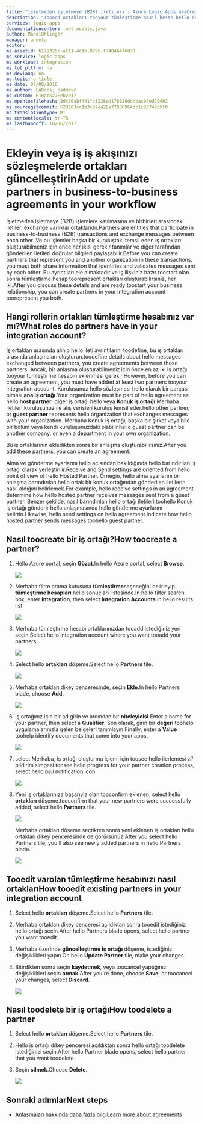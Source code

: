 ```yaml
---
title: "işletmeden işletmeye (B2B) iletileri - Azure Logic Apps aaaCreate ortakları | Microsoft Docs"
description: "Tooadd ortakları tooyour tümleştirme nasıl hesap hello Kurumsal tümleştirme paketi ve Logic Apps ile bilgi edinin"
services: logic-apps
documentationcenter: .net,nodejs,java
author: MandiOhlinger
manager: anneta
editor: 
ms.assetid: b179325c-a511-4c1b-9796-f7484b4f6873
ms.service: logic-apps
ms.workload: integration
ms.tgt_pltfrm: na
ms.devlang: na
ms.topic: article
ms.date: 07/08/2016
ms.author: LADocs; padmavc
ms.custom: H1Hack27Feb2017
ms.openlocfilehash: 8dc70a8f441fcf228ed178029dcdbac940d794b3
ms.sourcegitcommit: 523283cc1b3c37c428e77850964dc1c33742c5f0
ms.translationtype: MT
ms.contentlocale: tr-TR
ms.lasthandoff: 10/06/2017
---
```

# <a name="add-or-update-partners-in-business-to-business-agreements-in-your-workflow"></a><span data-ttu-id="863f4-103">Ekleyin veya iş iş akışınızı sözleşmelerde ortakları güncelleştirin</span><span class="sxs-lookup"><span data-stu-id="863f4-103">Add or update partners in business-to-business agreements in your workflow</span></span>

<span data-ttu-id="863f4-104">İşletmeden işletmeye (B2B) işlemlere katılmasına ve birbirleri arasındaki iletileri exchange varlıklar ortaklarıdır.</span><span class="sxs-lookup"><span data-stu-id="863f4-104">Partners are entities that participate in business-to-business (B2B) transactions and exchange messages between each other.</span></span> <span data-ttu-id="863f4-105">Ve bu işlemler başka bir kuruluştaki temsil eden iş ortakları oluşturabilmeniz için önce her ikisi gerekir tanımlar ve diğer tarafından gönderilen iletileri doğrular bilgileri paylaşabilir.</span><span class="sxs-lookup"><span data-stu-id="863f4-105">Before you can create partners that represent you and another organization in these transactions, you must both share information that identifies and validates messages sent by each other.</span></span> <span data-ttu-id="863f4-106">Bu ayrıntıları ele almaktadır ve iş ilişkiniz hazır toostart olan sonra tümleştirme hesap toorepresent ortakları oluşturabilirsiniz, her iki.</span><span class="sxs-lookup"><span data-stu-id="863f4-106">After you discuss these details and are ready toostart your business relationship, you can create partners in your integration account toorepresent you both.</span></span>

## <a name="what-roles-do-partners-have-in-your-integration-account"></a><span data-ttu-id="863f4-107">Hangi rollerin ortakları tümleştirme hesabınız var mı?</span><span class="sxs-lookup"><span data-stu-id="863f4-107">What roles do partners have in your integration account?</span></span>

<span data-ttu-id="863f4-108">İş ortakları arasında alınıp hello ileti ayrıntılarını toodefine, bu iş ortakları arasında anlaşmaları oluşturun.</span><span class="sxs-lookup"><span data-stu-id="863f4-108">toodefine details about hello messages exchanged between partners, you create agreements between those partners.</span></span> <span data-ttu-id="863f4-109">Ancak, bir anlaşma oluşturabilmeniz için önce en az iki iş ortağı tooyour tümleştirme hesabın eklenmesi gerekir.</span><span class="sxs-lookup"><span data-stu-id="863f4-109">However, before you can create an agreement, you must have added at least two partners tooyour integration account.</span></span> <span data-ttu-id="863f4-110">Kuruluşunuz hello sözleşmesi hello olarak bir parçası olması **ana iş ortağı**.</span><span class="sxs-lookup"><span data-stu-id="863f4-110">Your organization must be part of hello agreement as hello **host partner**.</span></span> <span data-ttu-id="863f4-111">diğer iş ortağı hello veya **Konuk iş ortağı** Merhaba iletileri kuruluşunuz ile alış verişleri kuruluş temsil eder.</span><span class="sxs-lookup"><span data-stu-id="863f4-111">hello other partner, or **guest partner** represents hello organization that exchanges messages with your organization.</span></span> <span data-ttu-id="863f4-112">Merhaba Konuk iş ortağı, başka bir şirket veya bile bir bölüm veya kendi kuruluşunuzdaki olabilir.</span><span class="sxs-lookup"><span data-stu-id="863f4-112">hello guest partner can be another company, or even a department in your own organization.</span></span>

<span data-ttu-id="863f4-113">Bu iş ortaklarının ekledikten sonra bir anlaşma oluşturabilirsiniz.</span><span class="sxs-lookup"><span data-stu-id="863f4-113">After you add these partners, you can create an agreement.</span></span>

<span data-ttu-id="863f4-114">Alma ve gönderme ayarlarını hello açısından bakıldığında hello barındırılan iş ortağı olarak yerleştirilir.</span><span class="sxs-lookup"><span data-stu-id="863f4-114">Receive and Send settings are oriented from hello point of view of hello Hosted Partner.</span></span> <span data-ttu-id="863f4-115">Örneğin, hello alma ayarlarını bir anlaşma barındırılan hello ortak bir konuk ortağından gönderilen iletilerin nasıl aldığını belirlemek.</span><span class="sxs-lookup"><span data-stu-id="863f4-115">For example, hello receive settings in an agreement determine how hello hosted partner receives messages sent from a guest partner.</span></span> <span data-ttu-id="863f4-116">Benzer şekilde, nasıl barındırılan hello ortağı iletileri toohello Konuk iş ortağı gönderir hello anlaşmasında hello gönderme ayarlarını belirtin.</span><span class="sxs-lookup"><span data-stu-id="863f4-116">Likewise, hello send settings on hello agreement indicate how hello hosted partner sends messages toohello guest partner.</span></span>

## <a name="how-toocreate-a-partner"></a><span data-ttu-id="863f4-117">Nasıl toocreate bir iş ortağı?</span><span class="sxs-lookup"><span data-stu-id="863f4-117">How toocreate a partner?</span></span>

1. <span data-ttu-id="863f4-118">Hello Azure portal, seçin **Gözat**.</span><span class="sxs-lookup"><span data-stu-id="863f4-118">In hello Azure portal, select **Browse**.</span></span>

    ![](./media/logic-apps-enterprise-integration-overview/overview-1.png)

2. <span data-ttu-id="863f4-119">Merhaba filtre arama kutusuna **tümleştirme**seçeneğini belirleyip **tümleştirme hesapları** hello sonuçları listesinde.</span><span class="sxs-lookup"><span data-stu-id="863f4-119">In hello filter search box, enter **integration**, then select **Integration Accounts** in hello results list.</span></span>

    ![](./media/logic-apps-enterprise-integration-overview/overview-2.png)

3. <span data-ttu-id="863f4-120">Merhaba tümleştirme hesabı ortaklarınızdan tooadd istediğiniz yeri seçin.</span><span class="sxs-lookup"><span data-stu-id="863f4-120">Select hello integration account where you want tooadd your partners.</span></span>

    ![](./media/logic-apps-enterprise-integration-overview/overview-3.png)

4. <span data-ttu-id="863f4-121">Select hello **ortakları** döşeme.</span><span class="sxs-lookup"><span data-stu-id="863f4-121">Select hello **Partners** tile.</span></span>

    ![](./media/logic-apps-enterprise-integration-partners/partner-1.png)

5. <span data-ttu-id="863f4-122">Merhaba ortakları dikey penceresinde, seçin **Ekle**.</span><span class="sxs-lookup"><span data-stu-id="863f4-122">In hello Partners blade, choose **Add**.</span></span>

    ![](./media/logic-apps-enterprise-integration-partners/partner-2.png)

6. <span data-ttu-id="863f4-123">İş ortağınız için bir ad girin ve ardından bir **niteleyicisi**.</span><span class="sxs-lookup"><span data-stu-id="863f4-123">Enter a name for your partner, then select a **Qualifier**.</span></span> <span data-ttu-id="863f4-124">Son olarak, girin bir **değeri** toohelp uygulamalarınızla gelen belgeleri tanımlayın.</span><span class="sxs-lookup"><span data-stu-id="863f4-124">Finally, enter a **Value** toohelp identify documents that come into your apps.</span></span>

    ![](./media/logic-apps-enterprise-integration-partners/partner-3.png)

7. <span data-ttu-id="863f4-125">select Merhaba, iş ortağı oluşturma işlemi için toosee hello ilerlemesi *zil* bildirim simgesi.</span><span class="sxs-lookup"><span data-stu-id="863f4-125">toosee hello progress for your partner creation process, select hello *bell* notification icon.</span></span>

    ![](./media/logic-apps-enterprise-integration-partners/partner-4.png)

8. <span data-ttu-id="863f4-126">Yeni iş ortaklarınıza başarıyla olan tooconfirm eklenen, select hello **ortakları** döşeme.</span><span class="sxs-lookup"><span data-stu-id="863f4-126">tooconfirm that your new partners were successfully added, select hello **Partners** tile.</span></span>

    ![](./media/logic-apps-enterprise-integration-partners/partner-5.png)

    <span data-ttu-id="863f4-127">Merhaba ortakları döşeme seçtikten sonra yeni eklenen iş ortakları hello ortakları dikey penceresinde de görürsünüz.</span><span class="sxs-lookup"><span data-stu-id="863f4-127">After you select hello Partners tile, you'll also see  newly added partners in hello Partners blade.</span></span>

    ![](./media/logic-apps-enterprise-integration-partners/partner-6.png)

## <a name="how-tooedit-existing-partners-in-your-integration-account"></a><span data-ttu-id="863f4-128">Tooedit varolan tümleştirme hesabınızı nasıl ortakları</span><span class="sxs-lookup"><span data-stu-id="863f4-128">How tooedit existing partners in your integration account</span></span>

1. <span data-ttu-id="863f4-129">Select hello **ortakları** döşeme.</span><span class="sxs-lookup"><span data-stu-id="863f4-129">Select hello **Partners** tile.</span></span>
2. <span data-ttu-id="863f4-130">Merhaba ortakları dikey penceresi açıldıktan sonra tooedit istediğiniz hello ortağı seçin.</span><span class="sxs-lookup"><span data-stu-id="863f4-130">After hello Partners blade opens, select hello partner you want tooedit.</span></span>
3. <span data-ttu-id="863f4-131">Merhaba üzerinde **güncelleştirme iş ortağı** döşeme, istediğiniz değişiklikleri yapın.</span><span class="sxs-lookup"><span data-stu-id="863f4-131">On hello **Update Partner** tile, make your changes.</span></span>
4. <span data-ttu-id="863f4-132">Bitirdikten sonra seçin **kaydetmek**, veya toocancel yaptığınız değişiklikleri seçin **atmak**.</span><span class="sxs-lookup"><span data-stu-id="863f4-132">After you're done, choose **Save**, or toocancel your changes, select **Discard**.</span></span>

    ![](./media/logic-apps-enterprise-integration-partners/edit-1.png)

## <a name="how-toodelete-a-partner"></a><span data-ttu-id="863f4-133">Nasıl toodelete bir iş ortağı</span><span class="sxs-lookup"><span data-stu-id="863f4-133">How toodelete a partner</span></span>

1. <span data-ttu-id="863f4-134">Select hello **ortakları** döşeme.</span><span class="sxs-lookup"><span data-stu-id="863f4-134">Select hello **Partners** tile.</span></span>
2. <span data-ttu-id="863f4-135">Hello iş ortağı dikey penceresi açıldıktan sonra hello ortağı toodelete istediğinizi seçin.</span><span class="sxs-lookup"><span data-stu-id="863f4-135">After hello Partner blade opens, select hello partner that you want toodelete.</span></span>
3. <span data-ttu-id="863f4-136">Seçin **silmek**.</span><span class="sxs-lookup"><span data-stu-id="863f4-136">Choose **Delete**.</span></span>

    ![](./media/logic-apps-enterprise-integration-partners/delete-1.png)

## <a name="next-steps"></a><span data-ttu-id="863f4-137">Sonraki adımlar</span><span class="sxs-lookup"><span data-stu-id="863f4-137">Next steps</span></span>
* [<span data-ttu-id="863f4-138">Anlaşmaları hakkında daha fazla bilgi</span><span class="sxs-lookup"><span data-stu-id="863f4-138">Learn more about agreements</span></span>](../logic-apps/logic-apps-enterprise-integration-agreements.md "Kurumsal tümleştirme anlaşmaları hakkında bilgi edinin")  

